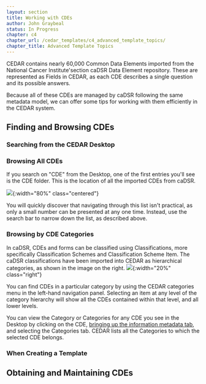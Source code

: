 ```yaml
---
layout: section
title: Working with CDEs
author: John Graybeal
status: In Progress
chapter: c4
chapter_url: /cedar_templates/c4_advanced_template_topics/
chapter_title: Advanced Template Topics
---
```

CEDAR contains nearly 60,000 Common Data Elements imported from the National Cancer Institute'section caDSR Data Element repository. These are represented as Fields in CEDAR, as each CDE
describes a single question and its possible answers.

Because all of these CDEs are managed by caDSR following the same metadata model, we can offer some tips for working with them efficiently in the CEDAR system.

## **Finding and Browsing CDEs** 

### Searching from the CEDAR Desktop

### Browsing All CDEs

If you search on "CDE" from the Desktop, one of the first entries you'll see is the CDE folder.
This is the location of all the imported CDEs from caDSR.

![](https://github.com/metadatacenter/cedar-manual/raw/master/docs/assets/imgs/cde-folder-20191212.png){:width="80%" class="centered"}

You will quickly discover that navigating through this list isn't practical, as only a small 
number can be presented at any one time. Instead, use the search bar to narrow down the list, 
as described above.

### Browsing by CDE Categories

In caDSR, CDEs and forms can be classified using Classifications, more specifically 
Classification Schemes and Classification Scheme Item. The caDSR classifications have been
imported into CEDAR as hierarchical categories, as shown in the image on the right. 
![](https://github.com/metadatacenter/cedar-manual/raw/master/docs/assets/imgs/category-dropdown-20191212.png){:width="20%" class="right"}

You can find CDEs in a particular category by using the CEDAR categories menu 
in the left-hand navigation panel. Selecting an item at any level of the category
hierarchy will show all the CDEs contained within that level, and all lower levels.

You can view the Category or Categories for any CDE you see in the Desktop by clicking on
the CDE, [bringing up the information metadata tab](https://metadatacenter.github.io/cedar-manual/cedar_templates/basic_topics/a3_viewing_resource_metadatda/), and selecting the Categories tab.
CEDAR lists all the Categories to which the selected CDE belongs.

### When Creating a Template

## **Obtaining and Maintaining CDEs**






